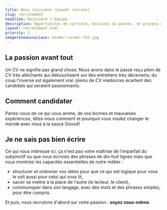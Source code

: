 ```yaml
---
title: Nous rejoindre (Goood! recrute)
slug: recrutement
headline: Rejoindre l'équipe
description: Opportunités de carrière, missions ou postes, et process de recrutement et d'intégration chez Goood!
layout: recrutement.html
priority: 1
imagereseauxsociaux: header-career-th2.jpg
---
```


## La passion avant tout ##

Un CV ne signifie pas grand chose. Nous avons dans le passé reçu plein de CV très alléchants qui débouchaient sur des entretiens très décevants; du coup l'inverse est également vrai: pleins de CV médiocres écartent des candidats qui seraient passionnants.

## Comment candidater ##

Parlez-nous de ce qui vous anime, de vos bonnes et mauvaises expériences, dites-nous comment et pourquoi vous voulez changer le monde avec nous à la sauce Goood!

## Je ne sais pas bien écrire ##

Ce qui nous intéresse ici, ça n'est pas votre maîtrise de l'imparfait du subjonctif ou que vous écriviez des phrases de dix-huit lignes mais que vous montriez les capacités essentielles de notre métier :

* structurer et ordonner vos idées pour que ce qui est logique pour vous le soit aussi pour celui qui vous lit,
* savoir se mettre à la place de l'autre (le lecteur, le client),
* communiquer dans son langage, avec des mots et des phrases simples, pour être compris.

Et puis, nous recrutons d'abord sur votre passion : **soyez vous-même**.
